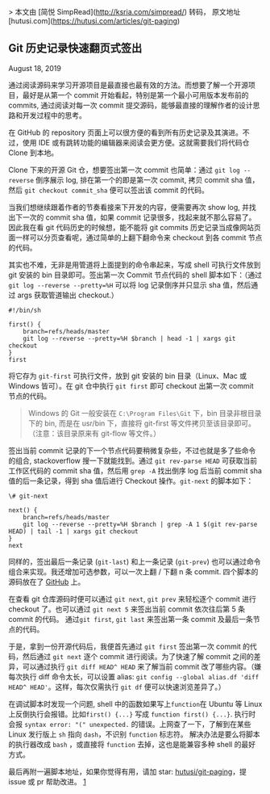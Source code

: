 \> 本文由 \[简悦 SimpRead\](http://ksria.com/simpread/) 转码， 原文地址 \[hutusi.com\](https://hutusi.com/articles/git-paging)

Git 历史记录快速翻页式签出
---------------

August 18, 2019

通过阅读源码来学习开源项目是最直接也最有效的方法。而想要了解一个开源项目，最好是从第一个 commit 开始看起，特别是第一个最小可用版本发布前的 commits, 通过阅读对每一次 commit 提交源码，能够最直接的理解作者的设计思路和开发过程中的思考。

在 GitHub 的 repository 页面上可以很方便的看到所有历史记录及其演进。不过，使用 IDE 或有跳转功能的编辑器来阅读会更方便。这就需要我们将代码仓 Clone 到本地。

Clone 下来的开源 Git 仓，想要签出第一次 commit 也简单：通过 `git log --reverse` 倒序展示 log, 排在第一个的即是第一次 commit, 拷贝 commit sha 值，然后 `git checkout commit_sha` 便可以签出该 commit 的代码。

当我们想继续跟着作者的节奏看接来下开发的内容，便需要再次 show log, 并找出下一次的 commit sha 值，如果 commit 记录很多，找起来就不那么容易了。因此我在看 git 代码历史的时候想，能不能将 git commits 历史记录当成像网站页面一样可以分页查看呢，通过简单的上翻下翻命令来 checkout 到各 commit 节点的代码。

其实也不难，无非是用管道将上面提到的命令串起来，写成 shell 可执行文件放到 git 安装的 bin 目录即可。签出第一次 Commit 节点代码的 shell 脚本如下：（通过 `git log --reverse --pretty=%H` 可以将 log 记录倒序并只显示 sha 值，然后通过 args 获取管道输出 checkout.）

```
#!/bin/sh

first() {
	branch=refs/heads/master
	git log --reverse --pretty=%H $branch | head -1 | xargs git checkout 
}
first
```

将它存为 `git-first` 可执行文件，放到 git 安装的 bin 目录（Linux、Mac 或 Windows 皆可）。在 git 仓中执行 `git first` 即可 checkout 出第一次 commit 节点的代码。

> Windows 的 Git 一般安装在 `C:\Program Files\Git` 下，bin 目录非根目录下的 bin, 而是在 usr/bin 下，直接将 git-first 等文件拷贝至该目录即可。（注意：该目录原来有 git-flow 等文件。）

签出当前 commit 记录的下一个节点代码要稍微复杂些，不过也就是多了些命令的组合, stackoverflow 搜一下就能找到。通过 `git rev-parse HEAD` 可获取当前工作区代码的 commit sha 值，然后用 `grep -A` 找出倒序 log 后当前 commit sha 值的后一条记录，得到 sha 值后进行 Checkout 操作。`git-next` 的脚本如下：

```
\# git-next

next() {
	branch=refs/heads/master
	git log --reverse --pretty=%H $branch | grep -A 1 $(git rev-parse HEAD) | tail -1 | xargs git checkout
}
next
```

同样的，签出最后一条记录 (`git-last`) 和上一条记录 (`git-prev`) 也可以通过命令组合来实现。我还增加可选参数，可以一次上翻 / 下翻 n 条 commit. 四个脚本的源码放在了 [GitHub](https://github.com/hutusi/git-paging) 上。

在查看 git 仓库源码时便可以通过 `git next`, `git prev` 来轻松逐个 commit 进行 checkout 了。也可以通过 `git next 5` 来签出当前 commit 依次往后第 5 条 commit 的代码。 通过`git first`, `git last` 来签出第一条 commit 及最后一条节点的代码。

于是，拿到一份开源代码后，我便首先通过 `git first` 签出第一次 commit 的代码，然后通过 `git next` 逐个 commit 进行阅读。为了快速了解 commit 之间的差异，可以通过执行 `git diff HEAD^ HEAD` 来了解当前 commit 改了哪些内容。（嫌每次执行 diff 命令太长，可以设置 alias: `git config --global alias.df 'diff HEAD^ HEAD'`。这样，每次仅需执行 `git df` 便可以快速浏览差异了。）

在调试脚本时发现一个问题, shell 中的函数如果写上`function`在 Ubuntu 等 Linux 上反倒执行会报错。比如`first() {...}` 写成 `function first() {...}`. 执行时会报 `syntax error: "(" unexpected.` 的错误。上网查了一下，了解到在某些 Linux 发行版上 `sh` 指向 `dash`，不识别 `function` 标志符。 解决办法是要么将脚本的执行器改成 `bash` ，或直接将 `function` 去掉，这也是能兼容多种 shell 的最好方式。

最后再附一遍脚本地址，如果你觉得有用，请加 star: [hutusi/git-paging](https://github.com/hutusi/git-paging)，提 issue 或 pr 帮助改进。 [1](#fn:1)